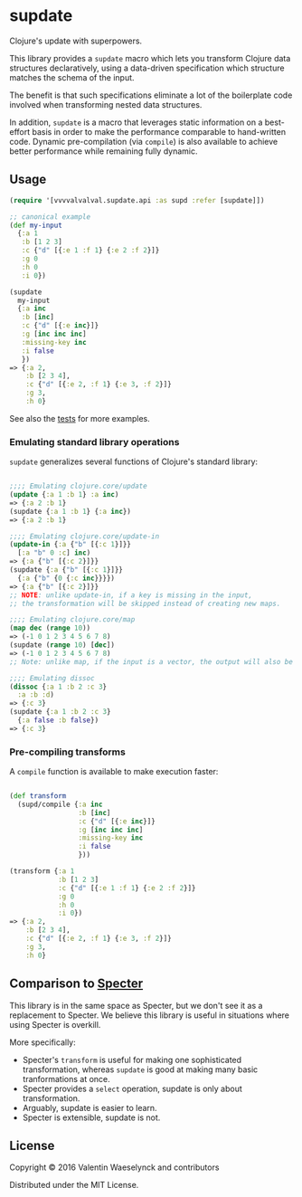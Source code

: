 # supdate

Clojure's update with superpowers.

This library provides a `supdate` macro which lets you transform Clojure data structures
declaratively, using a data-driven specification which structure matches the schema of the input. 

The benefit is that such specifications eliminate a lot of the boilerplate code involved
 when transforming nested data structures. 
 
In addition, `supdate` is a macro that leverages static information on a best-effort basis 
in order to make the performance comparable to hand-written code.
Dynamic pre-compilation (via `compile`) is also available to achieve better performance while remaining fully dynamic.

## Usage

```clojure
(require '[vvvvalvalval.supdate.api :as supd :refer [supdate]])

;; canonical example
(def my-input
  {:a 1
   :b [1 2 3]
   :c {"d" [{:e 1 :f 1} {:e 2 :f 2}]}
   :g 0
   :h 0
   :i 0})

(supdate
  my-input
  {:a inc
   :b [inc]
   :c {"d" [{:e inc}]}
   :g [inc inc inc]
   :missing-key inc
   :i false
   })
=> {:a 2,
    :b [2 3 4],
    :c {"d" [{:e 2, :f 1} {:e 3, :f 2}]}
    :g 3,
    :h 0}
```

See also the [tests](https://github.com/vvvvalvalval/supdate/blob/master/test/vvvvalvalval/supdate/test/api.clj)
 for more examples.

### Emulating standard library operations

`supdate` generalizes several functions of Clojure's standard library:

```clojure

;;;; Emulating clojure.core/update
(update {:a 1 :b 1} :a inc)
=> {:a 2 :b 1}
(supdate {:a 1 :b 1} {:a inc})
=> {:a 2 :b 1}

;;;; Emulating clojure.core/update-in
(update-in {:a {"b" [{:c 1}]}}
  [:a "b" 0 :c] inc)
=> {:a {"b" [{:c 2}]}}
(supdate {:a {"b" [{:c 1}]}}
  {:a {"b" {0 {:c inc}}}})
=> {:a {"b" [{:c 2}]}}
;; NOTE: unlike update-in, if a key is missing in the input, 
;; the transformation will be skipped instead of creating new maps.

;;;; Emulating clojure.core/map 
(map dec (range 10))
=> (-1 0 1 2 3 4 5 6 7 8)
(supdate (range 10) [dec])
=> (-1 0 1 2 3 4 5 6 7 8)
;; Note: unlike map, if the input is a vector, the output will also be a vector.

;;;; Emulating dissoc
(dissoc {:a 1 :b 2 :c 3}
  :a :b :d)
=> {:c 3}
(supdate {:a 1 :b 2 :c 3}
  {:a false :b false})
=> {:c 3}
```

### Pre-compiling transforms

A `compile` function is available to make execution faster:

```clojure

(def transform
  (supd/compile {:a inc
                 :b [inc]
                 :c {"d" [{:e inc}]}
                 :g [inc inc inc]
                 :missing-key inc
                 :i false
                 }))

(transform {:a 1
            :b [1 2 3]
            :c {"d" [{:e 1 :f 1} {:e 2 :f 2}]}
            :g 0
            :h 0
            :i 0})
=> {:a 2,
    :b [2 3 4],
    :c {"d" [{:e 2, :f 1} {:e 3, :f 2}]}
    :g 3,
    :h 0}

```

## Comparison to [Specter](https://github.com/nathanmarz/specter)

This library is in the same space as Specter, but we don't see it as a replacement to Specter.
We believe this library is useful in situations where using Specter is overkill.

More specifically:

* Specter's `transform` is useful for making one sophisticated transformation,
 whereas `supdate` is good at making many basic tranformations at once.
* Specter provides a `select` operation, supdate is only about transformation.
* Arguably, supdate is easier to learn.
* Specter is extensible, supdate is not.

## License

Copyright © 2016 Valentin Waeselynck and contributors 

Distributed under the MIT License.
